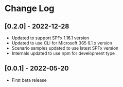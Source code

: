 # Change Log

## [0.2.0] - 2022-12-28

- Updated to support SPFx 1.16.1 version
- Updated to use CLI for Microsoft 365 6.1.x version
- Scenario samples updated to use latest SPFx version
- Internals updated to use npm for development type

## [0.0.1] - 2022-05-20

- First beta release